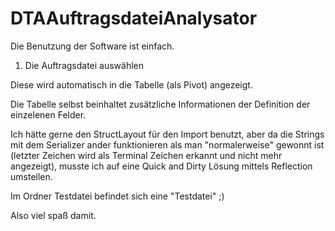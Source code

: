# DTAAuftragsdateiAnalysator

Die Benutzung der Software ist einfach.
1. Die Auftragsdatei auswählen

Diese wird automatisch in die Tabelle (als Pivot) angezeigt.

Die Tabelle selbst beinhaltet zusätzliche Informationen der Definition der einzelenen Felder.

Ich hätte gerne den StructLayout für den Import benutzt, aber da die Strings mit dem Serializer ander funktionieren als man "normalerweise" gewonnt ist (letzter Zeichen wird als Terminal Zeichen erkannt und nicht mehr angezeigt), musste ich auf eine Quick and Dirty Lösung mittels Reflection umstellen.

Im Ordner Testdatei befindet sich eine "Testdatei" ;)

Also viel spaß damit.